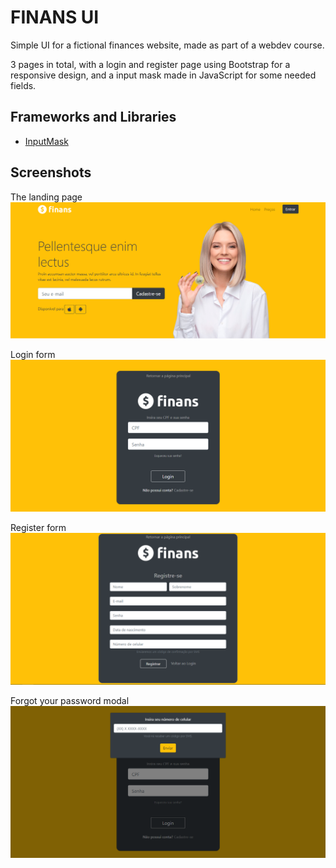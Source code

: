 
# FINANS UI

Simple UI for a fictional finances website, made as part of a webdev course.

3 pages in total, with a login and register page using Bootstrap for a responsive design, and a input mask made in JavaScript for some needed fields. 

## Frameworks and Libraries

 - [InputMask](https://github.com/RobinHerbots/Inputmask)

## Screenshots 

The landing page 
![Landing Page](images/landingpagetop.PNG)


Login form
![Login and register page](images/registerlogin.PNG)

Register form
![Register form](images/register.PNG)


Forgot your password modal
![Forgot your password](images/forgotpw.PNG)


